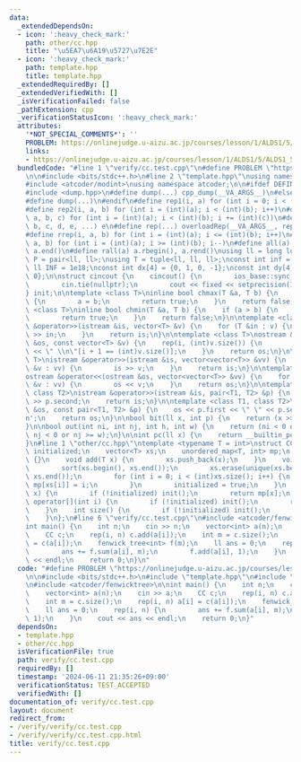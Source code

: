```yaml
---
data:
  _extendedDependsOn:
  - icon: ':heavy_check_mark:'
    path: other/cc.hpp
    title: "\u5EA7\u6A19\u5727\u7E2E"
  - icon: ':heavy_check_mark:'
    path: template.hpp
    title: template.hpp
  _extendedRequiredBy: []
  _extendedVerifiedWith: []
  _isVerificationFailed: false
  _pathExtension: cpp
  _verificationStatusIcon: ':heavy_check_mark:'
  attributes:
    '*NOT_SPECIAL_COMMENTS*': ''
    PROBLEM: https://onlinejudge.u-aizu.ac.jp/courses/lesson/1/ALDS1/5/ALDS1_5_D
    links:
    - https://onlinejudge.u-aizu.ac.jp/courses/lesson/1/ALDS1/5/ALDS1_5_D
  bundledCode: "#line 1 \"verify/cc.test.cpp\"\n#define PROBLEM \"https://onlinejudge.u-aizu.ac.jp/courses/lesson/1/ALDS1/5/ALDS1_5_D\"\
    \n\n#include <bits/stdc++.h>\n#line 2 \"template.hpp\"\nusing namespace std;\n\
    #include <atcoder/modint>\nusing namespace atcoder;\n\n#ifdef DEFINED_ONLY_IN_LOCAL\n\
    #include <dump.hpp>\n#define dump(...) cpp_dump(__VA_ARGS__)\n#else\n#undef dump\n\
    #define dump(...)\n#endif\n#define rep1(i, a) for (int i = 0; i < (int)(a); i++)\n\
    #define rep2(i, a, b) for (int i = (int)(a); i < (int)(b); i++)\n#define rep3(i,\
    \ a, b, c) for (int i = (int)(a); i < (int)(b); i += (int)(c))\n#define overloadRep(a,\
    \ b, c, d, e, ...) e\n#define rep(...) overloadRep(__VA_ARGS__, rep3, rep2, rep1)(__VA_ARGS__)\n\
    #define rrep(i, a, b) for (int i = (int)(a); i <= (int)(b); i++)\n#define drep(i,\
    \ a, b) for (int i = (int)(a); i >= (int)(b); i--)\n#define all(a) a.begin(),\
    \ a.end()\n#define rall(a) a.rbegin(), a.rend()\nusing ll = long long;\nusing\
    \ P = pair<ll, ll>;\nusing T = tuple<ll, ll, ll>;\nconst int inf = 1e9;\nconst\
    \ ll INF = 1e18;\nconst int dx[4] = {0, 1, 0, -1};\nconst int dy[4] = {1, 0, -1,\
    \ 0};\n\nstruct cincout {\n    cincout() {\n        ios_base::sync_with_stdio(false);\n\
    \        cin.tie(nullptr);\n        cout << fixed << setprecision(15);\n    }\n\
    } init;\n\ntemplate <class T>\ninline bool chmax(T &a, T b) {\n    if (a < b)\
    \ {\n        a = b;\n        return true;\n    }\n    return false;\n}\n\ntemplate\
    \ <class T>\ninline bool chmin(T &a, T b) {\n    if (a > b) {\n        a = b;\n\
    \        return true;\n    }\n    return false;\n}\n\ntemplate <class T>\nistream\
    \ &operator>>(istream &is, vector<T> &v) {\n    for (T &in : v) {\n        is\
    \ >> in;\n    }\n    return is;\n}\n\ntemplate <class T>\nostream &operator<<(ostream\
    \ &os, const vector<T> &v) {\n    rep(i, (int)v.size()) {\n        os << v[i]\
    \ << \" \\n\"[i + 1 == (int)v.size()];\n    }\n    return os;\n}\n\ntemplate <class\
    \ T>\nistream &operator>>(istream &is, vector<vector<T>> &vv) {\n    for (vector<T>\
    \ &v : vv) {\n        is >> v;\n    }\n    return is;\n}\n\ntemplate <class T>\n\
    ostream &operator<<(ostream &os, vector<vector<T>> &vv) {\n    for (vector<T>\
    \ &v : vv) {\n        os << v;\n    }\n    return os;\n}\n\ntemplate <class T1,\
    \ class T2>\nistream &operator>>(istream &is, pair<T1, T2> &p) {\n    is >> p.first\
    \ >> p.second;\n    return is;\n}\n\ntemplate <class T1, class T2>\nostream &operator<<(ostream\
    \ &os, const pair<T1, T2> &p) {\n    os << p.first << \" \" << p.second << '\\\
    n';\n    return os;\n}\n\nbool bit(ll x, int p) {\n    return (x >> p) & 1;\n\
    }\n\nbool out(int ni, int nj, int h, int w) {\n    return (ni < 0 or ni >= h or\
    \ nj < 0 or nj >= w);\n}\n\nint pc(ll x) {\n    return __builtin_popcountll(x);\n\
    }\n#line 1 \"other/cc.hpp\"\ntemplate <typename T = int>\nstruct CC {\n    bool\
    \ initialized;\n    vector<T> xs;\n    unordered_map<T, int> mp;\n    CC() : initialized(false)\
    \ {}\n    void add(T x) {\n        xs.push_back(x);\n    }\n    void init() {\n\
    \        sort(xs.begin(), xs.end());\n        xs.erase(unique(xs.begin(), xs.end()),\
    \ xs.end());\n        for (int i = 0; i < (int)xs.size(); i++) {\n           \
    \ mp[xs[i]] = i;\n        }\n        initialized = true;\n    }\n    int operator()(T\
    \ x) {\n        if (!initialized) init();\n        return mp[x];\n    }\n    T\
    \ operator[](int i) {\n        if (!initialized) init();\n        return xs[i];\n\
    \    }\n    int size() {\n        if (!initialized) init();\n        return xs.size();\n\
    \    }\n};\n#line 6 \"verify/cc.test.cpp\"\n#include <atcoder/fenwicktree>\n\n\
    int main() {\n    int n;\n    cin >> n;\n    vector<int> a(n);\n    cin >> a;\n\
    \    CC c;\n    rep(i, n) c.add(a[i]);\n    int m = c.size();\n    rep(i, n) a[i]\
    \ = c(a[i]);\n    fenwick_tree<int> f(m);\n    ll ans = 0;\n    rep(i, n) {\n\
    \        ans += f.sum(a[i], m);\n        f.add(a[i], 1);\n    }\n    cout << ans\
    \ << endl;\n    return 0;\n}\n"
  code: "#define PROBLEM \"https://onlinejudge.u-aizu.ac.jp/courses/lesson/1/ALDS1/5/ALDS1_5_D\"\
    \n\n#include <bits/stdc++.h>\n#include \"template.hpp\"\n#include \"other/cc.hpp\"\
    \n#include <atcoder/fenwicktree>\n\nint main() {\n    int n;\n    cin >> n;\n\
    \    vector<int> a(n);\n    cin >> a;\n    CC c;\n    rep(i, n) c.add(a[i]);\n\
    \    int m = c.size();\n    rep(i, n) a[i] = c(a[i]);\n    fenwick_tree<int> f(m);\n\
    \    ll ans = 0;\n    rep(i, n) {\n        ans += f.sum(a[i], m);\n        f.add(a[i],\
    \ 1);\n    }\n    cout << ans << endl;\n    return 0;\n}"
  dependsOn:
  - template.hpp
  - other/cc.hpp
  isVerificationFile: true
  path: verify/cc.test.cpp
  requiredBy: []
  timestamp: '2024-06-11 21:35:26+09:00'
  verificationStatus: TEST_ACCEPTED
  verifiedWith: []
documentation_of: verify/cc.test.cpp
layout: document
redirect_from:
- /verify/verify/cc.test.cpp
- /verify/verify/cc.test.cpp.html
title: verify/cc.test.cpp
---
```

